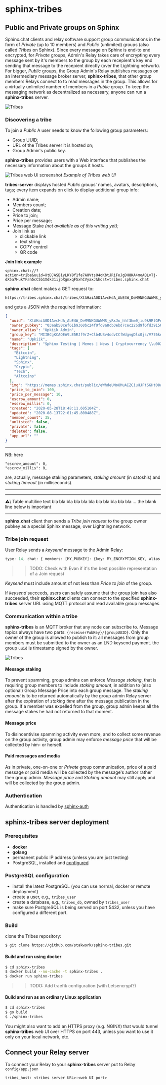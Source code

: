 # sphinx-tribes

## Public and Private groups on Sphinx

Sphinx.chat clients and relay software support group communications in the form of *Private* (up to 10 members) and *Public* (unlimited) groups (also called *Tribes* on Sphinx). 
Since every message on Sphinx is end-to end encrypted, for *Private* groups, Admin's Relay takes care of encrypting every message sent by it's members to the group by each recepient's key end sending that message to the recepient directly (over the Lightning network).
For bigger, *Public* groups, the Group Admin's Relay publishes messages on an intermediary message broker server, **sphinx-tribes**, that other group members Relays connect to to read messages in the group. This allows for a virtually unlimited number of members in a *Public* group.
To keep the messaging network as decentralized as necessary, anyone can run a **sphinx-tribes** server.

![Tribes](https://github.com/stakwork/sphinx-tribes/raw/master/img/tribes.jpg)

### Discovering a tribe

To join a *Public* A user needs to know the following group parameters:

- Group UUID;
- URL of the Tribes server it is hosted on;
- Group Admin's public key.

**sphinx-tribes** provides users with a Web interface that publishes the necessary information about the groups it hosts.

![Tribes web UI screenshot](tribes.sphinx.chat.png)
*Example of Tribes web UI*

**tribes-server** displays hosted *Public* groups' names, avatars, descriptions, tags; every item expands on click to display additional group info:

- Admin name;
- Members count;
- Creation date;
- Price to join;
- Price per message;
- Message Stake *(not available as of this writing yet)*;
- Join link as
    + clickable link
    + text string
    + COPY control
    + QR code

**Join link example**
```
sphinx.chat://?action=tribe&uuid=XtDJASBiyLKY8f1fe7AOVts04oKbtJRiFoJgDH8KA4moAQLvTj-dX5a7HukYFah5cC5b1Xdk31ijbXgmxqFSxhCVyaxJ&host=tribes.sphinx.chat
```

**sphinx.chat** client makes a GET request to:

```
https://tribes.sphinx.chat/tribes/XtAHaiA0D1AvcHdA_AbE4W_DeM9NKGUWWMS_yRxJo_hhf3hm0jiu9k9RlGPoFJLBIvdRmPM1ZRxXvlaNUriPXT5F7HeX
```

and gets a JSON with the required information:

```json
{
  "uuid": "XtAHaiA0D1AvcHdA_AbE4W_DeM9NKGUWWMS_yRxJo_hhf3hm0jiu9k9RlGPoFJLBIvdRmPM1ZRxXvlaNUriPXT5F7HeX",
  "owner_pubkey": "03eab50cef61b9360bc24f0fd8a8cb3ebd7cec226d9f6fd39150594e0da8bd58a7",
  "owner_alias": "Upkiik Admin",
  "group_key": "MIIBCgKCAQEA9LE5RJf9rZ+Clb4UBv4odvCCfWdgvgDlx0js/V776koXxtkwSIIVrHyaLHsZ1phyFCe2S0Aem/qDUbVsxrSS0lWqkQTSpu0U1A8lugJNxBJ6kiTrLaev7Tg/zqWcPe3q12g+vgIzmJ+rbfYrJmpsF2jYbjdb45MsKmAqIg7nYMruYz5oGM2er3Qz+SrcepWuoKF7rDi1arHH9kU2AVepR8mA0mpbgyL8phKHQLyA6hWiQp1zxv5t510LhbcwE94TkWKzJTOHE+TwnOsuWPmgoIZ3eyMZGFjUdliA/mMeus+8F7VNo5PmI+2LxKwqDCR8AzwqXotOJoOQEAQ+5gzHSQIDAQAB",
  "name": "Upkiik",
  "description": "Sphinx Testing | Memes | News | Cryptocurrency \\u0026 Blockchain Discussion",
  "tags": [
    "Bitcoin",
    "Lightning",
    "Sphinx",
    "Crypto",
    "Tech",
    "Altcoins"
  ],
  "img": "https://memes.sphinx.chat/public/eWhdeUNo8MuAIZCiuHJFtSGHt08a5VAy3IIc7hM06Y8=",
  "price_to_join": 100,
  "price_per_message": 10,
  "escrow_amount": 0,
  "escrow_millis": 0,
  "created": "2020-05-28T18:48:11.605104Z",
  "updated": "2020-08-13T22:01:45.800488Z",
  "member_count": 35,
  "unlisted": false,
  "private": false,
  "deleted": false,
  "app_url": ""
}
```

---
NB: 
here
```
"escrow_amount": 0,
"escrow_millis": 0,
```
are, actually, message staking parameters, *staking amount* (in satoshis) and *staking timeout* (in milliseconds).

---

---------- ------------------------------------
:warning:\ Table multiline text bla bla bla bla
                        bla bla bla bla bla bla bla ... the
                        blank line below is important 

----------------------------------------------------------------

**sphinx.chat** client then sends a *Tribe join request* to the group owner pubkey as a special Sphinx message, over Lightning network.

### Tribe join request

User Relay sends a *keysend* message to the Admin Relay:

```ts
type: 14, chat: { members: [MY_PUBKEY]: {key: MY_ENCRYPTION_KEY, alias: MY_USERNAME } }
```
>> TODO: Check with Evan if it's the best possible representation of a Join request

*Keysend* must include amount of not less than *Price to join* of the group.

If *keysend* succeeds, users can safely assume that the group join has also succeeded, their **sphinx.chat** clients can connect to the specified **sphinx-tribes** server URL using MQTT protocol and read available group messages.

### Communication within a tribe

**sphinx-tribes** is an MQTT broker that any node can subscribe to. Message topics always have two parts: `{receiverPubKey}/{groupUUID}`. Only the owner of the group is allowed to publish to it: all messages from group members must be submitted to the owner as an LND keysend payment. the group `uuid` is timestamp signed by the owner.

![Tribes](https://github.com/stakwork/sphinx-tribes/raw/master/img/sphinx-tribes.png)

#### Message staking

To prevent spamming, group admins can enforce *Message staking*, that is requiring group members to include *staking amount*, in addition to (also optional) Group Message Price into each group message. The *staking amount* is to be returned automatically by the group admin Relay server after the expiration of *staking time* after the message publication in the group. If a member was expelled from the group, group admin keeps all the message stakes he had not returned to that moment.

#### Message price

To disincentivise spamming activity even more, and to collect some revenue on the group activity, group admin may enforce *message price* that will be collected by him- or herself.

#### Paid messages and media

As in private, one-on-one or *Private* group communication, price of a paid message or paid media will be collected by the message's author rather then group admin. *Message price* and *Staking amount* may still apply and will be collected by the group admin.

### Authentication

Authentication is handled by [sphinx-auth](https://github.com/stakwork/sphinx-auth)

## sphinx-tribes server deployment

### Prerequisites

* **docker**
* **golang**
* permanent public IP address (unless you are just testing)
* PostgreSQL, installed and [configured](#postgre)

### PostgreSQL configuration

* install the latest PostgreSQL (you can use normal, docker or remote deployment)
* create a user, e.g., `tribes_user`
* create a database, e.g., `tribes_db`, owned by `tribes_user`
* make sure PostgreSQL is being served on port 5432, unless you have configured a different port.

### Build

clone the Tribes repository:

```bash
$ git clone https://github.com/stakwork/sphinx-tribes.git
```

#### Build and run using **docker**

```bash
$ cd sphinx-tribes
$ docker build --no-cache -t sphinx-tribes .
$ docker run sphinx-tribes
```
>> TODO: Add traefik configuration (with Letsencrypt?)

#### Build and run as an ordinary Linux application

```bash
$ cd sphinx-tribes
$ go build
$ ./sphinx-tribes
```

You might also want to add an HTTPS proxy (e.g. NGINX) that would tunnel **sphinx-tribes** web UI over HTTPS on port 443, unless you want to use it only on your local network, etc.

## Connect your Relay server

To connect your Relay to your **sphinx-tribes** server put to Relay `config/app.json` 
```
tribes_host: <tribes server URL>:<web UI port>
```
